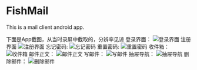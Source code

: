 # FishMail
This is a mail client android app.

下面是App截图，从当时录屏中截取的，分辨率见谅
登录界面：
![登录界面](https://github.com/Asucanc/FishMail/blob/master/app/src/main/res/res_pic/login.jpg)
注册界面
![注册界面](https://github.com/Asucanc/FishMail/blob/master/app/src/main/res/res_pic/register.jpg)
忘记密码:
![忘记密码](https://github.com/Asucanc/FishMail/blob/master/app/src/main/res/res_pic/forgetPwd.jpg)
重置密码:
![重置密码](https://github.com/Asucanc/FishMail/blob/master/app/src/main/res/res_pic/resetPwd.jpg)
收件箱：
![收件箱](https://github.com/Asucanc/FishMail/blob/master/app/src/main/res/res_pic/receive.jpg)
邮件正文：
![邮件正文](https://github.com/Asucanc/FishMail/blob/master/app/src/main/res/res_pic/detail.jpg)
写邮件：
![写邮件](https://github.com/Asucanc/FishMail/blob/master/app/src/main/res/res_pic/write.jpg)
抽屉导航：
![抽屉导航](https://github.com/Asucanc/FishMail/blob/master/app/src/main/res/res_pic/navigation.jpg)
删除邮件：
![删除邮件](https://github.com/Asucanc/FishMail/blob/master/app/src/main/res/res_pic/delete.jpg)